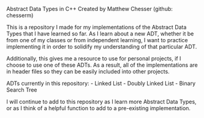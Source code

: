 Abstract Data Types in C++
Created by Matthew Chesser (github: chesserm)

This is a repository I made for my implementations of the Abstract Data Types that I have learned so far. As I learn about a new ADT, whether it be from one of my classes or from independent learning, I want to practice implementing it in order to solidify my understanding of that particular ADT.

Additionally, this gives me a resource to use for personal projects, if I choose to use one of these ADTs. As a result, all of the implementations are in header files so they can be easily included into other projects.

ADTs currently in this repository:
    - Linked List
    - Doubly Linked List
    - Binary Search Tree

I will continue to add to this repository as I learn more Abstract Data Types, or as I think of a helpful function to add to a pre-existing implementation.
